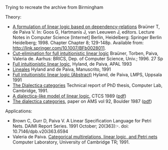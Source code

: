 Trying to recreate the archive from Birmingham

Theory:

   * [A formulation of linear logic based on dependency-relations]() Braüner T, de Paiva V. In: Goos G, Hartmanis J, van Leeuwen J, editors. Lecture Notes in Computer Science [Internet] Berlin, Heidelberg: Springer Berlin Heidelberg; 1998. Chapter Chapter 8; 129-148p. Available from: http://link.springer.com/10.1007/BFb0028011.
   * [Cut-elimination for full intuitionistic linear logic]() Braüner, Torben, Paiva, Valeria de.  Aarhus: BRICS, Dep. of Computer Science, Univ.; 1996. 27 Sp
   * [Full intuitionistic linear logic](https://github.com/vcvpaiva/DialecticaCategories/blob/master/OPLSS2025/FILLofficial.pdf), Hyland, de Paiva, APAL 1993
   * [Lineales](https://philpapers.org/archive/HYLL.pdf) Hyland and de Paiva, Manuscrito, 1991
   * [Full intuitionistic linear logic (Abstract)](https://github.com/vcvpaiva/DialecticaCategories/blob/master/MRC/dePaivaLMPS1991.pdf) Hyland, de Paiva, LMPS, Uppsala 1991
   * [The Dialectica categories](https://www.cl.cam.ac.uk/techreports/UCAM-CL-TR-213.pdf) Technical report of PhD thesis, Computer Lab, Cambridge, 1991.
   * [A dialectica-like model of linear logic](https://www.researchgate.net/publication/221233587_A_Dialectica-like_Model_of_Linear_Logic), CTCS 1989 ([pdf](https://github.com/vcvpaiva/DialecticaCategories/blob/master/MRC/A_Dialectica-like_Model_of_Linear_Logic.pdf)) 
   * [The dialectica categories](https://www.ams.org/books/conm/092/),  paper on AMS vol 92, Boulder 1987 ([pdf](https://github.com/vcvpaiva/DialecticaCategories/blob/master/MRC/dial87-1.pdf))

Applications:

* Brown C, Gurr D, Paiva V. A Linear Specification Language for Petri Nets. DAIMI Report Series. 1991 October; 20(363):-. doi: 10.7146/dpb.v20i363.6594
* Valeria de Paiva. [Categorical multirelations, linear logic, and Petri nets]() Computer Laboratory, University of Cambridge TR; 1991.
